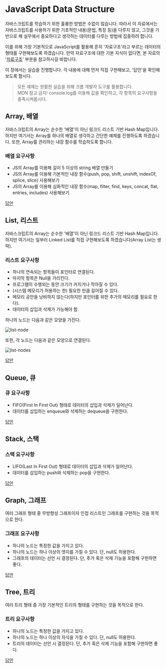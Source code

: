 # JavaScript Data Structure

자바스크립트를 학습하기 위한 훌륭한 방법은 수없이 많습니다. 따라서 이 자료에서는 자바스크립트를 사용하기 위한 기초적인 내용(문법, 특징 등)을 다루지 않고, 그것을 기반으로 해 실무에서 중요하다고 생각하는 데이터를 다루는 방법에 집중하려 합니다.

이를 위해 가장 기본적으로 JavaScript를 활용해 흔히 '자료구조'라고 부르는 데이터의 형태를 구현해보도록 하겠습니다. 만약 자료구조에 대한 기본 지식이 없다면, 본 자료의 '[자료구조](/Data_structure/README.md)' 부분을 참고하시길 바랍니다.

이 장에서는 실습을 진행합니다. 각 내용에 대해 먼저 직접 구현해보고, '답안'을 확인해보도록 합시다.

> 모든 예제는 원활한 실습을 위해 크롬 개발자 도구를 활용합니다.  
> MDN 참고 금지! console.log를 이용해 값을 확인하고, 각 항목의 요구사항을 충족시켜봅시다.

## Array, 배열

자바스크립트의 Array는 순수한 '배열'이 아닌 링크드 리스트 기반 Hash Map입니다. 하지만 여기서는 Array를 하나의 배열로 생각하고 간단한 예제를 진행하도록 하겠습니다. 또한, Array를 관리하는 내장 함수를 학습하도록 합니다.

### 배열 요구사항

- JS의 Array를 이용해 길이 5 이상의 string 배열 만들기
- JS의 Array를 이용해 기본적인 내장 함수(push, pop, shift, unshift, indexOf, splice, slice) 사용해보기
- JS의 Array를 이용해 심화적인 내장 함수(map, filter, find, keys, concat, flat, entries, includes) 사용해보기

[답안](/JS_Data_scructure/Answer.js)

## List, 리스트

자바스크립트의 Array는 순수한 '배열'이 아닌 링크드 리스트 기반 Hash Map입니다. 하지만 여기서는 일부러 Linked List를 직접 구현해보도록 하겠습니다(Array List는 생략).

### 리스트 요구사항

- 하나의 연속되는 항목들이 포인터로 연결된다.
- 마지막 항목은 Null을 가리킨다.
- 프로그램이 수행되는 동안 크기가 커지거나 작아질 수 있다.
- (시스템 메모리가 허용하는 한) 필요한 만큼 길어질 수 있다.
- 메모리 공안을 낭비하지 않는다(하지만 포인터를 위한 추가의 메모리를 필요로 한다).
- 데이터의 삽입과 삭제가 가능해야 함.

하나의 노드는 다음과 같은 모양을 가진다.

![list-node](https://img1.daumcdn.net/thumb/R1280x0/?scode=mtistory2&fname=http%3A%2F%2Fcfile21.uf.tistory.com%2Fimage%2F2767B53B57E8D1460C1D10)

또한, 각 노드는 다음과 같은 모양으로 연결된다.

![list-nodes](https://img1.daumcdn.net/thumb/R1280x0/?scode=mtistory2&fname=http%3A%2F%2Fcfile29.uf.tistory.com%2Fimage%2F25354A3857E8D15C1CA6DF)

[답안](/JS_Data_scructure/Answer.js)

## Queue, 큐

### 큐 요구사항

- FIFO(First In First Out) 형태로 데이터의 삽입과 삭제가 일어난다.
- 데이터를 삽입하는 enqueue와 삭제하는 dequeue을 구현한다.

[답안](/JS_Data_scructure/Answer.js)

## Stack, 스택

### 스택 요구사항

- LIFO(Last In First Out) 형태로 데이터의 삽입과 삭제가 일어난다.
- 데이터를 삽입하는 push와 삭제하는 pop을 구현한다.

[답안](/JS_Data_scructure/Answer.js)

## Graph, 그래프

여러 그래프 형태 중 무방향성 그래프이자 인접 리스트인 그래프를 구현하는 것을 목적으로 한다.

### 그래프 요구사항

- 하나의 노드는 특정한 값을 가지고 있다.
- 하나의 노드는 하나 이상의 엣지를 가질 수 있다. 단, null도 허용한다.
- 그래프의 데이터는 선언 시 결정된다. 단, 추가 혹은 삭제 기능을 포함해 구현하면 좋다.

[답안](/JS_Data_scructure/Answer.js)

## Tree, 트리

여러 트리 형태 중 가장 기본적인 트리의 형태를 구현하는 것을 목적으로 한다.

### 트리 요구사항

- 하나의 노드는 특정한 값을 가지고 있다.
- 하나의 노드는 하나 이상의 자식을 가질 수 있다. 단, null도 허용한다.
- 트리의 데이터는 선언 시 결정된다. 단, 추가 혹은 삭제 기능을 포함해 구현하면 좋다.

[답안](/JS_Data_scructure/Answer.js)
